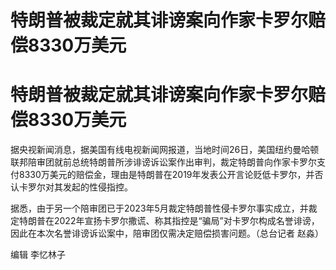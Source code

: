 # 特朗普被裁定就其诽谤案向作家卡罗尔赔偿8330万美元

# 特朗普被裁定就其诽谤案向作家卡罗尔赔偿8330万美元

据央视新闻消息，据美国有线电视新闻网报道，当地时间26日，美国纽约曼哈顿联邦陪审团就前总统特朗普所涉诽谤诉讼案作出审判，裁定特朗普向作家卡罗尔支付8330万美元的赔偿金，理由是特朗普在2019年发表公开言论贬低卡罗尔，并否认卡罗尔对其发起的性侵指控。

据悉，由于另一个陪审团已于2023年5月裁定特朗普性侵卡罗尔事实成立，并裁定特朗普在2022年宣扬卡罗尔撒谎、称其指控是“骗局”对卡罗尔构成名誉诽谤，因此在本次名誉诽谤诉讼案中，陪审团仅需决定赔偿损害问题。（总台记者
赵淼）

编辑 李忆林子


